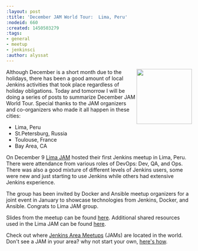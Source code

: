 ```yaml
---
:layout: post
:title: 'December JAM World Tour:  Lima, Peru'
:nodeid: 660
:created: 1450503279
:tags:
- general
- meetup
- jenkinsci
:author: alyssat
---
```

<img src="/sites/default/files/images/peru-butler_0.jpeg" width="150"
align="right"/>

Although December is a short month due to the holidays, there has been a good
amount of local Jenkins activities that took place regardless of holiday
obligations. Today and tomorrow I will be doing a series of posts to summarize
December JAM World Tour. Special thanks to the JAM organizers and co-organizers
who made it all happen in these cities:


* Lima, Peru
* St.Petersburg, Russia
* Toulouse, France
* Bay Area, CA



On December 9 [Lima JAM](https://www.meetup.com/Lima-Jenkins-Area-Meetup/)
hosted their first Jenkins meetup in Lima, Peru. There were attendance from
various roles of DevOps: Dev, QA, and Ops. There was also a good mixture of
different levels of Jenkins users, some were new and just starting to use
Jenkins while others had extensive Jenkins experience.

The group has been invited by Docker and Ansible meetup organizers for a joint
event in January to showcase technologies from Jenkins, Docker, and Ansible.
Congrats to Lima JAM group.

Slides from the meetup can be found
[here](https://speakerdeck.com/eddumelendez/peru-jam-intro). Additional shared resources used in
the Lima JAM can be found [here](https://jenkinsperu.github.io/).





Check out where [Jenkins Area Meetups](https://www.meetup.com/pro/Jenkins/)
(JAMs) are located in the world. Don't see a JAM in your area? why not start
your own, [here's
how](https://wiki.jenkins-ci.org/display/JENKINS/Jenkins+Area+Meetup).

